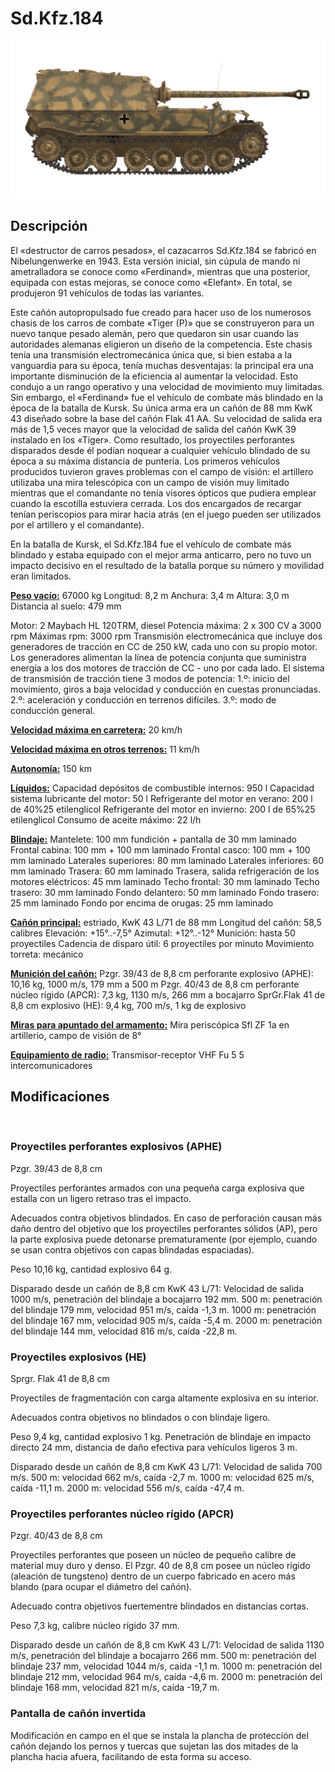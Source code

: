 # Sd.Kfz.184

![_sdkfz184](../images/_sdkfz184.png)

## Descripción

El «destructor de carros pesados», el cazacarros Sd.Kfz.184 se fabricó en Nibelungenwerke en 1943. Esta versión inicial, sin cúpula de mando ni ametralladora se conoce como «Ferdinand», mientras que una posterior, equipada con estas mejoras, se conoce como «Elefant». En total, se produjeron 91 vehículos de todas las variantes.

Este cañón autopropulsado fue creado para hacer uso de los numerosos chasis de los carros de combate «Tiger (P)» que se construyeron para un nuevo tanque pesado alemán, pero que quedaron sin usar cuando las autoridades alemanas eligieron un diseño de la competencia. Este chasis tenía una transmisión electromecánica única que, si bien estaba a la vanguardia para su época, tenía muchas desventajas: la principal era una importante disminución de la eficiencia al aumentar la velocidad. Esto condujo a un rango operativo y una velocidad de movimiento muy limitadas. Sin embargo, el «Ferdinand» fue el vehículo de combate más blindado en la época de la batalla de Kursk. Su única arma era un cañón de 88 mm KwK 43 diseñado sobre la base del cañón Flak 41 AA. Su velocidad de salida era más de 1,5 veces mayor que la velocidad de salida del cañón KwK 39 instalado en los «Tiger». Como resultado, los proyectiles perforantes disparados desde él podían noquear a cualquier vehículo blindado de su época a su máxima distancia de puntería. Los primeros vehículos producidos tuvieron graves problemas con el campo de visión: el artillero utilizaba una mira telescópica con un campo de visión muy limitado mientras que el comandante no tenía visores ópticos que pudiera emplear cuando la escotilla estuviera cerrada. Los dos encargados de recargar tenían periscopios para mirar hacia atrás (en el juego pueden ser utilizados por el artillero y el comandante).

En la batalla de Kursk, el Sd.Kfz.184 fue el vehículo de combate más blindado y estaba equipado con el mejor arma anticarro, pero no tuvo un impacto decisivo en el resultado de la batalla porque su número y movilidad eran limitados.

<b><u>Peso vacío:</u></b> 67000 kg
Longitud: 8,2 m
Anchura: 3,4 m
Altura: 3,0 m
Distancia al suelo: 479 mm

Motor: 2 Maybach HL 120TRM, diesel
Potencia máxima: 2 x 300 CV a 3000 rpm
Máximas rpm: 3000 rpm
Transmisión electromecánica que incluye dos generadores de tracción en CC de 250 kW, cada uno con su propio motor. Los generadores alimentan la línea de potencia conjunta que suministra energía a los dos motores de tracción de CC - uno por cada lado.
El sistema de transmisión de tracción tiene 3 modos de potencia:
1.º: inicio del movimiento, giros a baja velocidad y conducción en cuestas pronunciadas.
2.º: aceleración y conducción en terrenos difíciles.
3.º: modo de conducción general.

<b><u>Velocidad máxima en carretera:</u></b> 20 km/h

<b><u>Velocidad máxima en otros terrenos:</u></b> 11 km/h

<b><u>Autonomía:</u></b> 150 km

<b><u>Líquidos:</u></b>
Capacidad depósitos de combustible internos: 950 l
Capacidad sistema lubricante del motor: 50 l
Refrigerante del motor en verano: 200 l de 40%25 etilenglicol
Refrigerante del motor en invierno: 200 l de 65%25 etilenglicol
Consumo de aceite máximo: 22 l/h

<b><u>Blindaje:</u></b>
Mantelete: 100 mm fundición + pantalla de 30 mm laminado
Frontal cabina: 100 mm + 100 mm laminado
Frontal casco: 100 mm + 100 mm laminado
Laterales superiores: 80 mm laminado
Laterales inferiores: 60 mm laminado
Trasera: 60 mm laminado
Trasera, salida refrigeración de los motores eléctricos: 45 mm laminado
Techo frontal: 30 mm laminado
Techo trasero: 30 mm laminado
Fondo delantero: 50 mm laminado
Fondo trasero: 25 mm laminado
Fondo por encima de orugas: 25 mm laminado

<b><u>Cañón principal:</u></b> estriado, KwK 43 L/71 de 88 mm
Longitud del cañón: 58,5 calibres
Elevación: +15°..-7,5°
Azimutal: +12°..-12°
Munición: hasta 50 proyectiles
Cadencia de disparo útil: 6 proyectiles por minuto
Movimiento torreta: mecánico

<b><u>Munición del cañón:</u></b>
Pzgr. 39/43 de 8,8 cm perforante explosivo (APHE): 10,16 kg, 1000 m/s, 179 mm a 500 m
Pzgr. 40/43 de 8,8 cm perforante núcleo rígido (APCR): 7,3 kg, 1130 m/s, 266 mm a bocajarro
SprGr.Flak 41 de 8,8 cm explosivo (HE): 9,4 kg, 700 m/s, 1 kg de explosivo

<b><u>Miras para apuntado del armamento:</u></b>
Mira periscópica Sfl ZF 1a en artillerio, campo de visión de 8°

<b><u>Equipamiento de radio:</u></b>
Transmisor-receptor VHF Fu 5
5 intercomunicadores


## Modificaciones
﻿

### Proyectiles perforantes explosivos (APHE)

Pzgr. 39/43 de 8,8 cm

Proyectiles perforantes armados con una pequeña carga explosiva que estalla con un ligero retraso tras el impacto.

Adecuados contra objetivos blindados. En caso de perforación causan más daño dentro del objetivo que los proyectiles perforantes sólidos (AP), pero la parte explosiva puede detonarse prematuramente (por ejemplo, cuando se usan contra objetivos con capas blindadas espaciadas).

Peso 10,16 kg, cantidad explosivo 64 g.

Disparado desde un cañón de 8,8 cm KwK 43 L/71:
Velocidad de salida 1000 m/s, penetración del blindaje a bocajarro 192 mm.
500 m: penetración del blindaje 179 mm, velocidad 951 m/s, caída -1,3 m.
1000 m: penetración del blindaje 167 mm, velocidad 905 m/s, caída -5,4 m.
2000 m: penetración del blindaje 144 mm, velocidad 816 m/s, caída -22,8 m.﻿

### Proyectiles explosivos (HE)

Sprgr. Flak 41 de 8,8 cm

Proyectiles de fragmentación con carga altamente explosiva en su interior.

Adecuados contra objetivos no blindados o con blindaje ligero.

Peso 9,4 kg, cantidad explosivo 1 kg.
Penetración de blindaje en impacto directo 24 mm, distancia de daño efectiva para vehículos ligeros 3 m.

Disparado desde un cañón de 8,8 cm KwK 43 L/71:
Velocidad de salida 700 m/s.
500 m: velocidad 662 m/s, caída -2,7 m.
1000 m: velocidad 625 m/s, caída -11,1 m.
2000 m: velocidad 556 m/s, caída -47,4 m.﻿

### Proyectiles perforantes núcleo rígido (APCR)

Pzgr. 40/43 de 8,8 cm

Proyectiles perforantes que poseen un núcleo de pequeño calibre de material muy duro y denso. El Pzgr. 40 de 8,8 cm posee un núcleo rígido (aleación de tungsteno) dentro de un cuerpo fabricado en acero más blando (para ocupar el diámetro del cañón).

Adecuado contra objetivos fuertementre blindados en distancias cortas.

Peso 7,3 kg, calibre núcleo rígido 37 mm.

Disparado desde un cañón de 8,8 cm KwK 43 L/71:
Velocidad de salida 1130 m/s, penetración del blindaje a bocajarro 266 mm.
500 m: penetración del blindaje 237 mm, velocidad 1044 m/s, caída -1,1 m.
1000 m: penetración del blindaje 212 mm, velocidad 964 m/s, caída -4,6 m.
2000 m: penetración del blindaje 168 mm, velocidad 821 m/s, caída -19,7 m.﻿

### Pantalla de cañón invertida

Modificación en campo en el que se instala la plancha de protección del cañón dejando los pernos y tuercas que sujetan las dos mitades de la plancha hacia afuera, facilitando de esta forma su acceso.